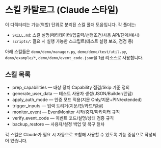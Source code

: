 # 스킬 카탈로그 (Claude 스타일)

이 디렉터리는 기능(역할) 단위로 분리된 스킬 폴더 모음입니다. 각 폴더는:
- `SKILL.md`: 스킬 설명(메타데이터/입출력/선행조건/사용 API/단계/예시)
- `scripts/`: 필요 시 실행 가능한 스크립트(테스트 실행 보조, 점검 등)

아래 스킬들은 `demo/demo/manager.py`, `demo/demo/test/util.py`, `demo/example/*`, `demo/demo/event_code.json`을 1급 리소스로 사용합니다.

## 스킬 목록

- prep_capabilities — 대상 장치 Capability 점검/Skip 기준 정의
- generate_user_data — 테스트 사용자 생성(JSON/Builder/랜덤)
- apply_auth_mode — 인증 모드 적용(지문 Only/지문+PIN/extended)
- trigger_inputs — 입력 트리거(지문/핀/카드/얼굴)
- monitor_event — EventMonitor 시작/중지/파라미터 규칙
- verify_event_code — 이벤트 코드/설명/상태 검증 규칙
- backup_restore — 사용자/설정 백업 및 복구 절차

각 스킬은 Claude가 필요 시 자동으로 조합해 사용할 수 있도록 기능 중심으로 작성되어 있습니다.

